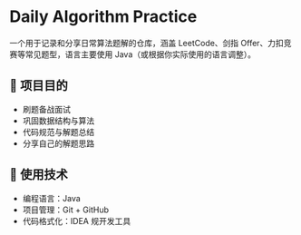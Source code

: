 # Daily Algorithm Practice

一个用于记录和分享日常算法题解的仓库，涵盖 LeetCode、剑指 Offer、力扣竞赛等常见题型，语言主要使用 Java（或根据你实际使用的语言调整）。

## 🧠 项目目的

- 刷题备战面试
- 巩固数据结构与算法
- 代码规范与解题总结
- 分享自己的解题思路

## 🧰 使用技术

- 编程语言：Java
- 项目管理：Git + GitHub
- 代码格式化：IDEA 规开发工具

 
